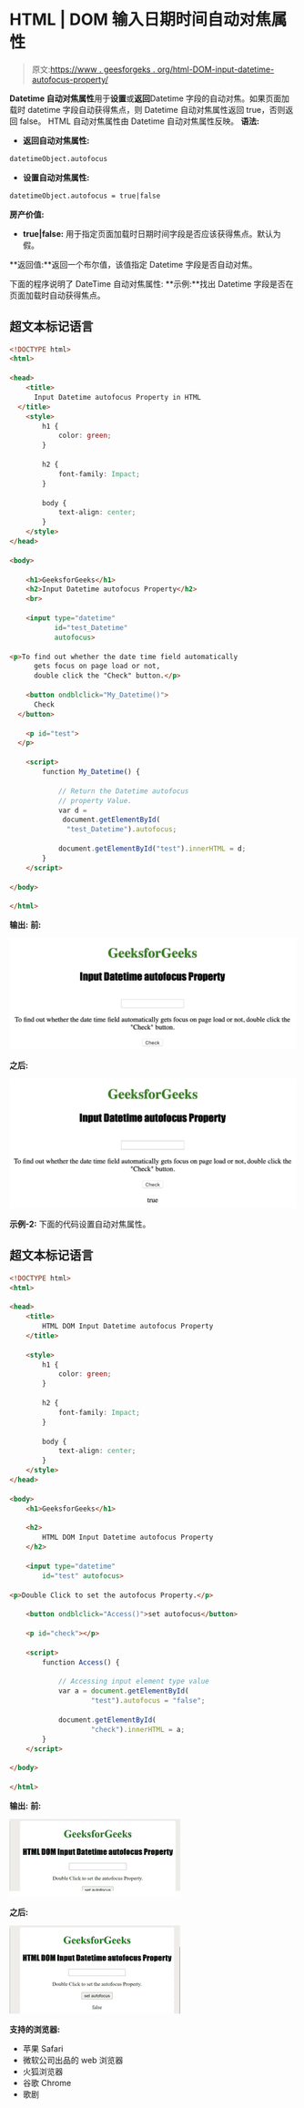 # HTML | DOM 输入日期时间自动对焦属性

> 原文:[https://www . geesforgeks . org/html-DOM-input-datetime-autofocus-property/](https://www.geeksforgeeks.org/html-dom-input-datetime-autofocus-property/)

**Datetime 自动对焦属性**用于**设置**或**返回**Datetime 字段的自动对焦。如果页面加载时 datetime 字段自动获得焦点，则 Datetime 自动对焦属性返回 true，否则返回 false。
HTML 自动对焦属性由 Datetime 自动对焦属性反映。
**语法:**

*   **返回自动对焦属性:**

```html
datetimeObject.autofocus
```

*   **设置自动对焦属性:**

```html
datetimeObject.autofocus = true|false
```

**房产价值:**

*   **true|false:** 用于指定页面加载时日期时间字段是否应该获得焦点。默认为假。

**返回值:**返回一个布尔值，该值指定 Datetime 字段是否自动对焦。

下面的程序说明了 DateTime 自动对焦属性:
**示例:**找出 Datetime 字段是否在页面加载时自动获得焦点。

## 超文本标记语言

```html
<!DOCTYPE html>
<html>

<head>
    <title>
      Input Datetime autofocus Property in HTML
  </title>
    <style>
        h1 {
            color: green;
        }

        h2 {
            font-family: Impact;
        }

        body {
            text-align: center;
        }
    </style>
</head>

<body>

    <h1>GeeksforGeeks</h1>
    <h2>Input Datetime autofocus Property</h2>
    <br>

    <input type="datetime" 
           id="test_Datetime"
           autofocus>

<p>To find out whether the date time field automatically
      gets focus on page load or not,
      double click the "Check" button.</p>

    <button ondblclick="My_Datetime()">
      Check
  </button>

    <p id="test">
  </p>

    <script>
        function My_Datetime() {

            // Return the Datetime autofocus
            // property Value.
            var d =
             document.getElementById(
              "test_Datetime").autofocus;

            document.getElementById("test").innerHTML = d;
        }
    </script>

</body>

</html>
```

**输出:**
**前:**

![](img/4a62e43b0df14ff08566a371bcad5752.png)

**之后:**

![](img/dfb9a8ac05ca87b102e12bc755b5e9c8.png)

**示例-2:** 下面的代码设置自动对焦属性。

## 超文本标记语言

```html
<!DOCTYPE html>
<html>

<head>
    <title>
        HTML DOM Input Datetime autofocus Property
    </title>

    <style>
        h1 {
            color: green;
        }

        h2 {
            font-family: Impact;
        }

        body {
            text-align: center;
        }
    </style>
</head>

<body>
    <h1>GeeksforGeeks</h1>

    <h2>
        HTML DOM Input Datetime autofocus Property
    </h2>

    <input type="datetime"
        id="test" autofocus>

<p>Double Click to set the autofocus Property.</p>

    <button ondblclick="Access()">set autofocus</button>

    <p id="check"></p>

    <script>
        function Access() {

            // Accessing input element type value
            var a = document.getElementById(
                    "test").autofocus = "false";

            document.getElementById(
                    "check").innerHTML = a;
        }
    </script>

</body>

</html>
```

**输出:**
**前:**

![](img/e14ff13da2f8935dec966df72cbfc727.png)

**之后:**

![](img/31328e2545ed0fb7c398a51e36960cc3.png)

**支持的浏览器:**

*   苹果 Safari
*   微软公司出品的 web 浏览器
*   火狐浏览器
*   谷歌 Chrome
*   歌剧
